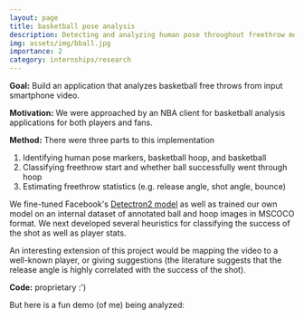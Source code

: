 ```yaml
---
layout: page
title: basketball pose analysis
description: Detecting and analyzing human pose throughout freethrow motion
img: assets/img/bball.jpg
importance: 2
category: internships/research
---
```


**Goal:** Build an application that analyzes basketball free throws from input smartphone video. 

**Motivation:** We were approached by an NBA client for basketball analysis applications for both players and fans.

**Method:** There were three parts to this implementation
1. Identifying human pose markers, basketball hoop, and basketball
2. Classifying freethrow start and whether ball successfully went through hoop
3. Estimating freethrow statistics (e.g. release angle, shot angle, bounce)

We fine-tuned Facebook's <a href="https://github.com/facebookresearch/detectron2">Detectron2 model</a> as well as trained our own model on an internal dataset of annotated ball and hoop images in MSCOCO format. We next developed several heuristics for classifying the success of the shot as well as player stats.

An interesting extension of this project would be mapping the video to a well-known player, or giving suggestions (the literature suggests that the release angle is highly correlated with the success of the shot).

**Code:** proprietary :')

But here is a fun demo (of me) being analyzed:
